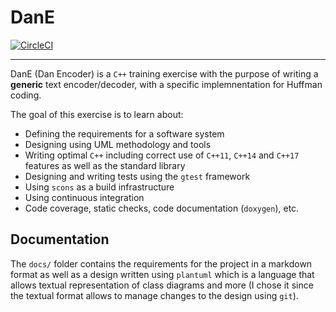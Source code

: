 # DanE


[![CircleCI](https://circleci.com/gh/dan1994/cpp--dane.svg?style=svg)](https://circleci.com/gh/dan1994/cpp--dane)

---

DanE (Dan Encoder) is a `C++` training exercise with the purpose of writing a **generic** text encoder/decoder, with a specific implemnentation for Huffman coding.

The goal of this exercise is to learn about:

- Defining the requirements for a software system
- Designing using UML methodology and tools
- Writing optimal `C++` including correct use of `C++11`, `C++14` and `C++17` features as well as the standard library
- Designing and writing tests using the `gtest` framework
- Using `scons` as a build infrastructure
- Using continuous integration
- Code coverage, static checks, code documentation (`doxygen`), etc.

## Documentation

The `docs/` folder contains the requirements for the project in a markdown format as well as a design written using `plantuml` which is a language that allows textual representation of class diagrams and more (I chose it since the textual format allows to manage changes to the design using `git`).
